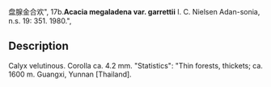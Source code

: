 盘腺金合欢",
17b.**Acacia megaladena var. garrettii** I. C. Nielsen Adan-sonia, n.s. 19: 351. 1980.",

## Description
Calyx velutinous. Corolla ca. 4.2 mm.
  "Statistics": "Thin forests, thickets; ca. 1600 m. Guangxi, Yunnan [Thailand].
